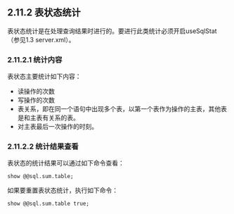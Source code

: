## 2.11.2 表状态统计
表状态统计是在处理查询结果时进行的。要进行此类统计必须开启useSqlStat（参见1.3 server.xml）。

### 2.11.2.1  统计内容
表状态主要统计如下内容：

+ 读操作的次数
+ 写操作的次数
+ 表关系，即在同一个语句中出现多个表，以第一个表作为操作的主表，其他表是和主表有关系的表。
+ 对主表最后一次操作的时刻。
### 2.11.2.2  统计结果查看
表状态的统计结果可以通过如下命令查看：
```
show @@sql.sum.table;
```
 

如果要重置表状态统计，执行如下命令：
```
show @@sql.sum.table true;
```